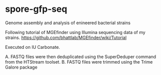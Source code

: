 # spore-gfp-seq
Genome assembly and analysis of enineered bacterial strains

Following tutorial of MGEfinder using Illumina sequencing data of my strains.
https://github.com/bhattlab/MGEfinder/wiki/Tutorial

Executed on IU Carbonate.

A. FASTQ files were then deduplicated using the SuperDeduper command from the HTStream toolset.
B. FASTQ files were trimmed using the Trime Galore package

